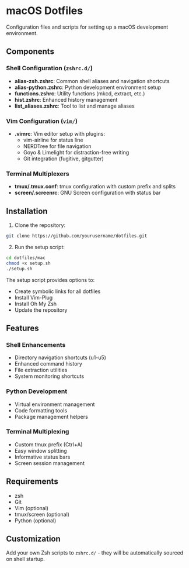 # macOS Dotfiles

Configuration files and scripts for setting up a macOS development environment.

## Components

### Shell Configuration (`zshrc.d/`)
- **alias-zsh.zshrc**: Common shell aliases and navigation shortcuts
- **alias-python.zshrc**: Python development environment setup
- **functions.zshrc**: Utility functions (mkcd, extract, etc.)
- **hist.zshrc**: Enhanced history management
- **list_aliases.zshrc**: Tool to list and manage aliases

### Vim Configuration (`vim/`)
- **.vimrc**: Vim editor setup with plugins:
  - vim-airline for status line
  - NERDTree for file navigation
  - Goyo & Limelight for distraction-free writing
  - Git integration (fugitive, gitgutter)

### Terminal Multiplexers
- **tmux/.tmux.conf**: tmux configuration with custom prefix and splits
- **screen/.screenrc**: GNU Screen configuration with status bar

## Installation

1. Clone the repository:
```bash
git clone https://github.com/yourusername/dotfiles.git
```

2. Run the setup script:
```bash
cd dotfiles/mac
chmod +x setup.sh
./setup.sh
```

The setup script provides options to:
- Create symbolic links for all dotfiles
- Install Vim-Plug
- Install Oh My Zsh
- Update the repository

## Features

### Shell Enhancements
- Directory navigation shortcuts (u1-u5)
- Enhanced command history
- File extraction utilities
- System monitoring shortcuts

### Python Development
- Virtual environment management
- Code formatting tools
- Package management helpers

### Terminal Multiplexing
- Custom tmux prefix (Ctrl+A)
- Easy window splitting
- Informative status bars
- Screen session management

## Requirements
- zsh
- Git
- Vim (optional)
- tmux/screen (optional)
- Python (optional)

## Customization

Add your own Zsh scripts to `zshrc.d/` - they will be automatically sourced on shell startup.
